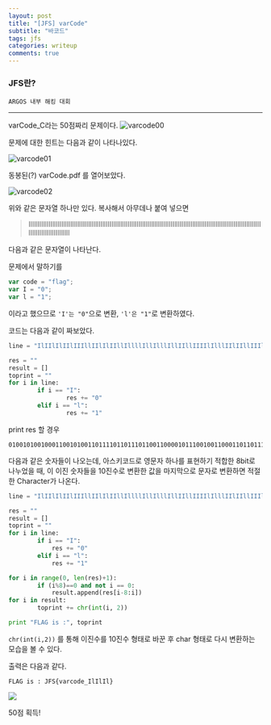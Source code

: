 ```yaml
---
layout: post
title: "[JFS] varCode"
subtitle: "바코드"
tags: jfs
categories: writeup
comments: true
---
```


### JFS란?
	ARGOS 내부 해킹 대회

***

varCode_C라는 50점짜리 문제이다.
![varcode00](https://i.imgur.com/hiyz99I.png)



문제에 대한 힌트는 다음과 같이 나타나있다.

![varcode01](https://i.imgur.com/036zbiA.png)



동봉된(?) varCode.pdf 를 열어보았다.

![varcode02](https://i.imgur.com/lyVkwyZ.png)



위와 같은 문자열 하나만 있다.  복사해서 아무데나 붙여 넣으면

> IlIIlIlIIlIIIllIIlIlIIllIllllIllIlllIllIIllIIIIlIlllIIlIIllIIIllIllIllllIllIIlIIIllIIlIlIlIlllllIlIIlIIlIllIllIIIlIIlIIlIllIllIIIlIIlIIlIllIllIIIlllllIl

다음과 같은 문자열이 나타난다.

문제에서 말하기를


```javascript
var code = "flag";
var I = "0";
var l = "1";
```

이라고 했으므로 `'I'는 "0"`으로 변환,  `'l'은 "1"`로 변환하였다.

코드는 다음과 같이 짜보았다.

```py
line = "IlIIlIlIIlIIIllIIlIlIIllIllllIllIlllIllIIllIIIIlIlllIIlIIllIIIllIllIllllIllIIlIIIllIIlIlIlIlllllIlIIlIIlIllIllIIIlIIlIIlIllIllIIIlIIlIIlIllIllIIIlllllIl"

res = ""
result = []
toprint = "" 
for i in line:
        if i == "I":
                res += "0"
        elif i == "l":
                res += "1"
```

print res 할 경우	

	01001010010001100101001101111011011101100110000101110010011000110110111101100100011001010101111101001001011011000100100101101100010010010110110001111101

다음과 같은 숫자들이 나오는데, 아스키코드로 영문자 하나를 표현하기 적합한 8bit로 나누었을 때, 이 이진 숫자들을 10진수로 변환한 값을 마지막으로 문자로 변환하면 적절한 Character가 나온다.

```python
line = "IlIIlIlIIlIIIllIIlIlIIllIllllIllIlllIllIIllIIIIlIlllIIlIIllIIIllIllIllllIllIIlIIIllIIlIlIlIlllllIlIIlIIlIllIllIIIlIIlIIlIllIllIIIlIIlIIlIllIllIIIlllllIl"

res = ""
result = []
toprint = "" 
for i in line:
        if i == "I":
            res += "0"
        elif i == "l":
            res += "1"

for i in range(0, len(res)+1):
        if (i%8)==0 and not i == 0:
            result.append(res[i-8:i])
for i in result:    
        toprint += chr(int(i, 2))

print "FLAG is :", toprint
```



`chr(int(i,2))` 를 통해 이진수를 10진수 형태로 바꾼 후 char 형태로 다시 변환하는 모습을 볼 수 있다.



출력은 다음과 같다.

`FLAG is : JFS{varcode_IlIlIl}`

![](https://i.imgur.com/r8IyigD.png)

50점 획득!